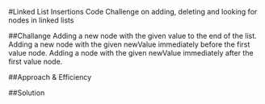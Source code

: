 #Linked List Insertions
Code Challenge on adding, deleting and looking for nodes in linked lists

##Challange
Adding a new node with the given value to the end of the list.
Adding a new node with the given newValue immediately before the first value node.
Adding a node with the given newValue immediately after the first value node.

##Approach & Efficiency 





##Solution
